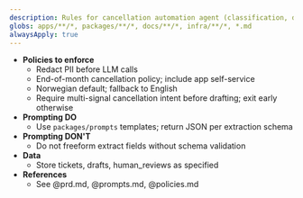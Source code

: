 ```yaml
---
description: Rules for cancellation automation agent (classification, drafting, HITM, privacy)
globs: apps/**/*, packages/**/*, docs/**/*, infra/**/*, *.md
alwaysApply: true
---
```


- **Policies to enforce**
  - Redact PII before LLM calls
  - End-of-month cancellation policy; include app self-service
  - Norwegian default; fallback to English
  - Require multi-signal cancellation intent before drafting; exit early otherwise
- **Prompting DO**
  - Use `packages/prompts` templates; return JSON per extraction schema
- **Prompting DON'T**
  - Do not freeform extract fields without schema validation
- **Data**
  - Store tickets, drafts, human_reviews as specified
- **References**
  - See @prd.md, @prompts.md, @policies.md
